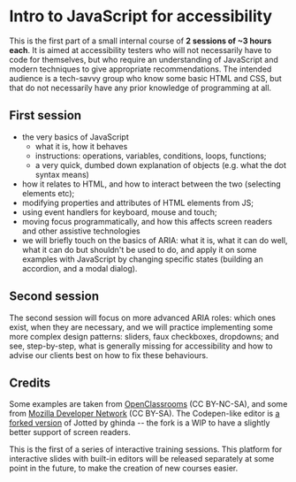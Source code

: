 # Intro to JavaScript for accessibility

This is the first part of a small internal course of **2 sessions of ~3 hours each**. It is aimed at accessibility testers who will not necessarily have to code for themselves, but who require an understanding of JavaScript and modern techniques to give appropriate recommendations. The intended audience is a tech-savvy group who know some basic HTML and CSS, but that do not necessarily have any prior knowledge of programming at all.

## First session

- the very basics of JavaScript
    - what it is, how it behaves
    - instructions: operations, variables, conditions, loops, functions;
    - a very quick, dumbed down explanation of objects (e.g. what the dot syntax means)
- how it relates to HTML, and how to interact between the two (selecting elements etc);
- modifying properties and attributes of HTML elements from JS;
- using event handlers for keyboard, mouse and touch;
- moving focus programmatically, and how this affects screen readers and other assistive technologies
- we will briefly touch on the basics of ARIA: what it is, what it can do well, what it can do but shouldn't be used to do, and apply it on some examples with JavaScript by changing specific states (building an accordion, and a modal dialog).


## Second session

The second session will focus on more advanced ARIA roles: which ones exist, when they are necessary, and we will practice implementing some more complex design patterns: sliders, faux checkboxes, dropdowns; and see, step-by-step, what is generally missing for accessibility and how to advise our clients best on how to fix these behaviours.

## Credits

Some examples are taken from [OpenClassrooms](https://openclassrooms.com/courses/learn-the-basics-of-javascript/introduction-to-programming) (CC BY-NC-SA), and some from [Mozilla Developer Network](http://developer.mozilla.org) (CC BY-SA). The Codepen-like editor is [a forked version](https://github.com/victorloux/jotted) of Jotted by ghinda -- the fork is a WIP to have a slightly better support of screen readers.

This is the first of a series of interactive training sessions. This platform for interactive slides with built-in editors will be released separately at some point in the future, to make the creation of new courses easier.
